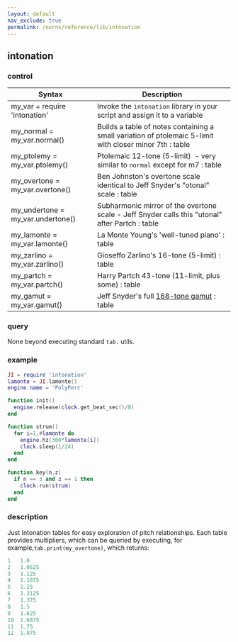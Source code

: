 ```yaml
---
layout: default
nav_exclude: true
permalink: /norns/reference/lib/intonation
---
```


## intonation

### control

| Syntax                            | Description                                                                                             |
| --------------------------------- | ------------------------------------------------------------------------------------------------------- |
| my_var = require 'intonation'     | Invoke the `intonation` library in your script and assign it to a variable                              |
| my_normal = my_var.normal()       | Builds a table of notes containing a small variation of ptolemaic 5-limit with closer minor 7th : table |
| my_ptolemy = my_var.ptolemy()     | Ptolemaic 12-tone (5-limit)  - very similar to `normal` except for m7 : table                           |
| my_overtone = my_var.overtone()   | Ben Johnston's overtone scale identical to Jeff Snyder's "otonal" scale : table                         |
| my_undertone = my_var.undertone() | Subharmonic mirror of the overtone scale - Jeff Snyder calls this "utonal" after Partch : table         |
| my_lamonte = my_var.lamonte()     | La Monte Young's 'well-tuned piano' : table                                                             |
| my_zarlino = my_var.zarlino()     | Gioseffo Zarlino's 16-tone (5-limit) : table                                                            |
| my_partch = my_var.partch()       | Harry Partch 43-tone (11-limit, plus some) : table                                                      |
| my_gamut = my_var.gamut()         | Jeff Snyder's full [168-tone gamut](http://scatter.server295.com/full-dissertation.pdf) : table         |

### query

None beyond executing standard `tab.` utils.

### example

```lua
JI = require 'intonation'
lamonte = JI.lamonte()
engine.name = 'PolyPerc'

function init()
  engine.release(clock.get_beat_sec()/8)
end

function strum()
  for i=1,#lamonte do
    engine.hz(300*lamonte[i])
    clock.sleep(1/24)
  end
end

function key(n,z)
  if n == 3 and z == 1 then
    clock.run(strum)
  end
end
```

### description

Just Intonation tables for easy exploration of pitch relationships. Each table provides multipliers, which can be queried by executing, for example,`tab.print(my_overtone)`, which returns:

```lua
1	1.0
2	1.0625
3	1.125
4	1.1875
5	1.25
6	1.3125
7	1.375
8	1.5
9	1.625
10	1.6875
11	1.75
12	1.875
```
